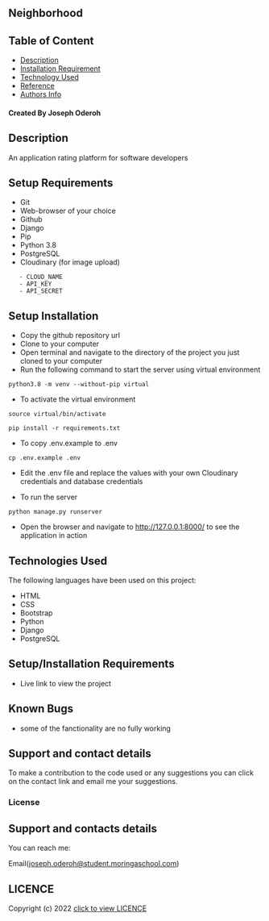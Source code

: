 ## Neighborhood
## Table of Content
+ [Description](#description)
+ [Installation Requirement](#Installation)
+ [Technology Used](#technology-used)
+ [Reference](#reference)
+ [Authors Info](#author-Info)

#### Created By Joseph Oderoh

## Description

An application rating platform for software developers
## Setup Requirements

- Git
- Web-browser of your choice
- Github
- Django 
- Pip
- Python 3.8
- PostgreSQL
- Cloudinary (for image upload) 
```
   - CLOUD_NAME 
   - API_KEY
   - API_SECRET
```

## Setup Installation

- Copy the github repository url
- Clone to your computer
- Open terminal and navigate to the directory of the project you just cloned to your computer
- Run the following command to start the server using virtual environment

```
python3.8 -m venv --without-pip virtual
```

- To activate the virtual environment

```
source virtual/bin/activate
```


```
pip install -r requirements.txt
```

- To copy .env.example to .env

```
cp .env.example .env
```

- Edit the .env file and replace the values with your own Cloudinary credentials and database credentials

- To run the server

```
python manage.py runserver

```


- Open the browser and navigate to http://127.0.0.1:8000/ to see the application in action

## Technologies Used

The following languages have been used on this project:

- HTML
- CSS
- Bootstrap
- Python
- Django
- PostgreSQL

## Setup/Installation Requirements

- Live link to view the project



    
## Known Bugs

 * some of the fanctionality are no fully working

## Support and contact details 

To make a contribution to the code used or any suggestions you can click on the contact link and email me your suggestions.

### License
## Support and contacts details
You can reach me:

Email(joseph.oderoh@student.moringaschool.com) 

## LICENCE  
Copyright (c) 2022 [click to view LICENCE](LICENSE)

